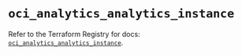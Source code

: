 # `oci_analytics_analytics_instance`

Refer to the Terraform Registry for docs: [`oci_analytics_analytics_instance`](https://registry.terraform.io/providers/hashicorp/oci/7.19.0/docs/resources/analytics_analytics_instance).
